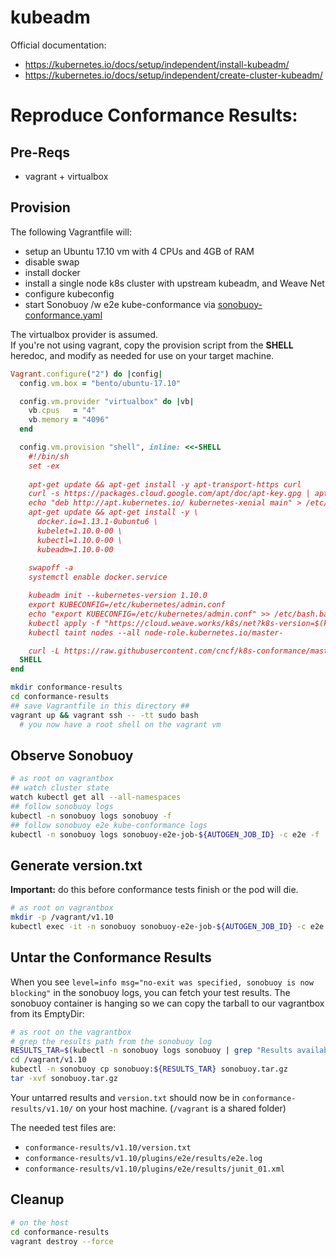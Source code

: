 # kubeadm
Official documentation:
 - https://kubernetes.io/docs/setup/independent/install-kubeadm/
 - https://kubernetes.io/docs/setup/independent/create-cluster-kubeadm/


# Reproduce Conformance Results:

## Pre-Reqs
- vagrant + virtualbox

## Provision
The following Vagrantfile will:
- setup an Ubuntu 17.10 vm with 4 CPUs and 4GB of RAM
- disable swap
- install docker
- install a single node k8s cluster with upstream kubeadm, and Weave Net
- configure kubeconfig
- start Sonobuoy /w e2e kube-conformance via [sonobuoy-conformance.yaml](../../sonobuoy-conformance.yaml)

The virtualbox provider is assumed.  
If you're not using vagrant, copy the provision script from the **SHELL** heredoc, and modify as needed for use on your target machine. 
```ruby
Vagrant.configure("2") do |config|
  config.vm.box = "bento/ubuntu-17.10"

  config.vm.provider "virtualbox" do |vb|
    vb.cpus   = "4"
    vb.memory = "4096"
  end

  config.vm.provision "shell", inline: <<-SHELL
    #!/bin/sh
    set -ex
    
    apt-get update && apt-get install -y apt-transport-https curl
    curl -s https://packages.cloud.google.com/apt/doc/apt-key.gpg | apt-key add -
    echo "deb http://apt.kubernetes.io/ kubernetes-xenial main" > /etc/apt/sources.list.d/kubernetes.list
    apt-get update && apt-get install -y \
      docker.io=1.13.1-0ubuntu6 \
      kubelet=1.10.0-00 \
      kubectl=1.10.0-00 \
      kubeadm=1.10.0-00
    
    swapoff -a
    systemctl enable docker.service

    kubeadm init --kubernetes-version 1.10.0
    export KUBECONFIG=/etc/kubernetes/admin.conf
    echo "export KUBECONFIG=/etc/kubernetes/admin.conf" >> /etc/bash.bashrc
    kubectl apply -f "https://cloud.weave.works/k8s/net?k8s-version=$(kubectl version | base64 | tr -d '\n')"
    kubectl taint nodes --all node-role.kubernetes.io/master-

    curl -L https://raw.githubusercontent.com/cncf/k8s-conformance/master/sonobuoy-conformance.yaml | kubectl apply -f -
  SHELL
end
```

```bash
mkdir conformance-results
cd conformance-results
## save Vagrantfile in this directory ##
vagrant up && vagrant ssh -- -tt sudo bash
  # you now have a root shell on the vagrant vm
```

## Observe Sonobuoy
```bash
# as root on vagrantbox
## watch cluster state
watch kubectl get all --all-namespaces
## follow sonobuoy logs
kubectl -n sonobuoy logs sonobuoy -f
## follow sonobuoy e2e kube-conformance logs
kubectl -n sonobuoy logs sonobuoy-e2e-job-${AUTOGEN_JOB_ID} -c e2e -f
```

## Generate version.txt
**Important:** do this before conformance tests finish or the pod will die.
```bash
# as root on vagrantbox
mkdir -p /vagrant/v1.10
kubectl exec -it -n sonobuoy sonobuoy-e2e-job-${AUTOGEN_JOB_ID} -c e2e kubectl version > /vagrant/v1.10/version.txt
```

## Untar the Conformance Results
When you see `level=info msg="no-exit was specified, sonobuoy is now blocking"` in the sonobuoy logs, you can fetch your test results.
The sonobuoy container is hanging so we can copy the tarball to our vagrantbox from its EmptyDir:
```bash
# as root on the vagrantbox
# grep the results path from the sonobuoy log
RESULTS_TAR=$(kubectl -n sonobuoy logs sonobuoy | grep "Results available" | grep -o '/tmp/[^"]*')
cd /vagrant/v1.10
kubectl -n sonobuoy cp sonobuoy:${RESULTS_TAR} sonobuoy.tar.gz
tar -xvf sonobuoy.tar.gz
```
Your untarred results and `version.txt` should now be in `conformance-results/v1.10/` on your host machine. (`/vagrant` is a shared folder)

The needed test files are:
- `conformance-results/v1.10/version.txt`
- `conformance-results/v1.10/plugins/e2e/results/e2e.log`
- `conformance-results/v1.10/plugins/e2e/results/junit_01.xml`


## Cleanup
```bash
# on the host
cd conformance-results
vagrant destroy --force
```
